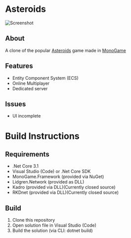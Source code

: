 # Asteroids

![Screenshot](https://rumkugel13.github.io/content/images/asteroids_screenshot.png)

## About

A clone of the popular [Asteroids](https://en.wikipedia.org/wiki/Asteroids_(video_game)) game made in [MonoGame](https://www.monogame.net/)

## Features
- Entity Component System (ECS)
- Online Multiplayer
- Dedicated server

## Issues
- UI incomplete

# Build Instructions

## Requirements
- .Net Core 3.1
- Visual Studio (Code) or .Net Core SDK
- MonoGame.Framework (provided via NuGet)
- Lidgren.Network (provided as DLL)
- Kadro (provided via DLL)(Currently closed source)
- RKDnet (provided via DLL)(Currently closed source)

## Build
1. Clone this repository
2. Open solution file in Visual Studio (Code)
3. Build the solution (via CLI: dotnet build)

